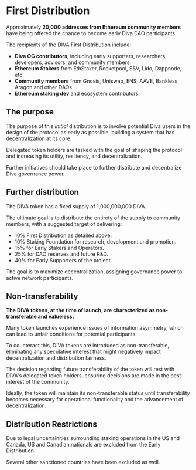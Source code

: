 # First Distribution

Approximately **20,000 addresses from Ethereum community members** have being offered the chance to become early Diva DAO participants.

The recipients of the DIVA First Distribution include:

- **Diva OG contributors**, including early supporters, researchers, developers, advisors, and community members.
- **Ethereum Stakers** from EthStaker, Rocketpool, SSV, Lido, Dappnode, etc.
- **Community members** from Gnosis, Uniswap, ENS, AAVE, Bankless, Aragon and other DAOs.
- **Ethereum staking dev** and ecosystem contributors.

## The purpose

The purpose of this *initial* distribution is to involve potential Diva users in the design of the protocol as early as possible, building a system that has decentralization at its core.

Delegated token holders are tasked with the goal of shaping the protocol and increasing its utility, resiliency, and decentralization.

Further initiatives should take place to further distribute and decentralize Diva governance power.


## Further distribution

The DIVA token has a fixed supply of 1,000,000,000 DIVA.

The ultimate goal is to distribute the entirety of the supply to community members, with a suggested target of delivering:

- 10% First Distribution as detailed above.
- 10% Staking Foundation for research, development and promotion.
- 15% for Early Stakers and Operators.
- 25% for DAO reserves and future R&D.
- 40% for Early Supporters of the project.

The goal is to maximize decentralization, assigning governance power to active network participants.

## Non-transferability

**The DIVA tokens, at the time of launch, are characterized as non-transferable and valueless.**

Many token launches experience issues of information asymmetry, which can lead to unfair conditions for potential participants.

To counteract this, DIVA tokens are introduced as non-transferable, eliminating any speculative interest that might negatively impact decentralization and distribution fairness.

The decision regarding future transferability of the token will rest with DIVA's delegated token holders, ensuring decisions are made in the best interest of the community.

Ideally, the token will maintain its non-transferable status until transferability becomes necessary for operational functionality and the advancement of decentralization.

## Distribution Restrictions

Due to legal uncertainities surrounding staking operations in the US and Canada, US and Canadian nationals are excluded from the Early Distribution.

Several other sanctioned countries have been excluded as well.